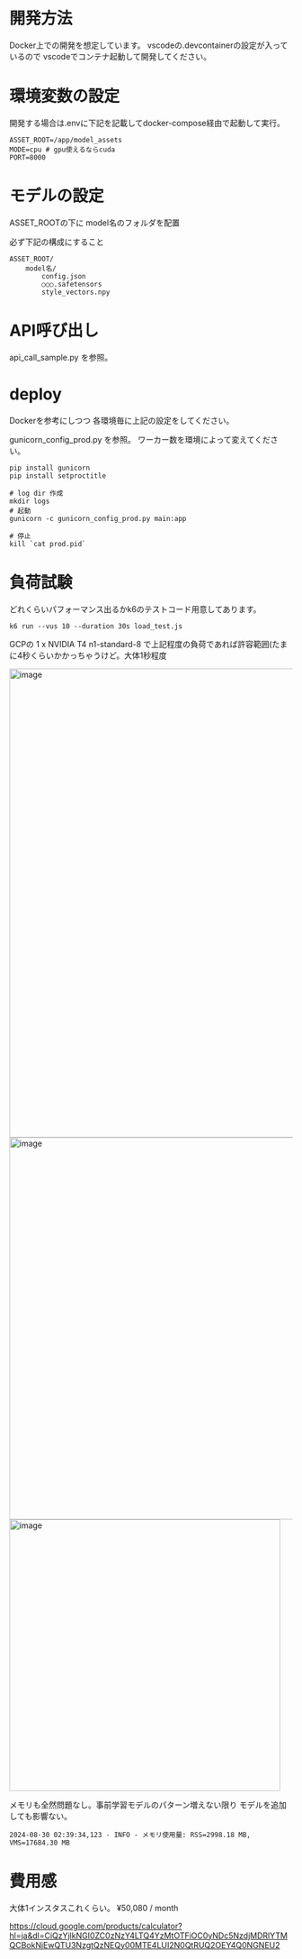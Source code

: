 # 開発方法
Docker上での開発を想定しています。
vscodeの.devcontainerの設定が入っているので
vscodeでコンテナ起動して開発してください。

# 環境変数の設定
開発する場合は.envに下記を記載してdocker-compose経由で起動して実行。
```
ASSET_ROOT=/app/model_assets
MODE=cpu # gpu使えるならcuda 
PORT=8000
```

# モデルの設定
ASSET_ROOTの下に model名のフォルダを配置

必ず下記の構成にすること

```
ASSET_ROOT/
    model名/
        config.json
        ○○○.safetensors
        style_vectors.npy
```

# API呼び出し
api_call_sample.py を参照。

# deploy
Dockerを参考にしつつ
各環境毎に上記の設定をしてください。

gunicorn_config_prod.py を参照。
ワーカー数を環境によって変えてください。


```
pip install gunicorn
pip install setproctitle

# log dir 作成　
mkdir logs
# 起動
gunicorn -c gunicorn_config_prod.py main:app

# 停止
kill `cat prod.pid`

```


# 負荷試験
どれくらいパフォーマンス出るかk6のテストコード用意してあります。
```
k6 run --vus 10 --duration 30s load_test.js
```

GCPの
1 x NVIDIA T4
n1-standard-8
で上記程度の負荷であれば許容範囲(たまに4秒くらいかかっちゃうけど。大体1秒程度

<img width="832" alt="image" src="https://github.com/user-attachments/assets/f42f154c-da9e-42d7-99d0-e873e2adaedd">

<img width="678" alt="image" src="https://github.com/user-attachments/assets/16e6183f-2fb5-4161-8bec-60937463d161">

<img width="482" alt="image" src="https://github.com/user-attachments/assets/647b57e6-ea52-48df-bb23-cbe3c655cfdf">




メモリも全然問題なし。事前学習モデルのパターン増えない限り
モデルを追加しても影響ない。
```
2024-08-30 02:39:34,123 - INFO - メモリ使用量: RSS=2998.18 MB, VMS=17684.30 MB
```

# 費用感
大体1インスタスこれくらい。
¥50,080 / month

https://cloud.google.com/products/calculator?hl=ja&dl=CiQzYjlkNGI0ZC0zNzY4LTQ4YzMtOTFiOC0yNDc5NzdjMDRlYTMQCBokNjEwQTU3NzgtQzNEQy00MTE4LUI2N0QtRUQ2OEY4Q0NGNEU2



